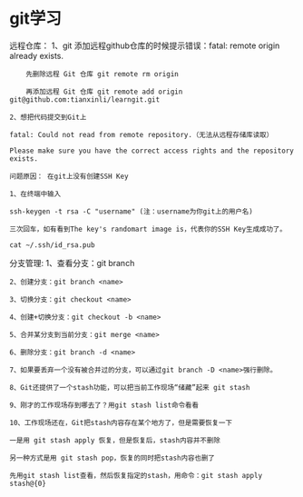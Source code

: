 # git学习
远程仓库：
    1、git 添加远程github仓库的时候提示错误：fatal: remote origin already exists. 

        先删除远程 Git 仓库 git remote rm origin

        再添加远程 Git 仓库 git remote add origin git@github.com:tianxinli/learngit.git

    2、想把代码提交到Git上 

    fatal: Could not read from remote repository.（无法从远程存储库读取）

    Please make sure you have the correct access rights and the repository exists.

    问题原因： 在git上没有创建SSH Key
    
    1、在终端中输入

    ssh-keygen -t rsa -C "username" (注：username为你git上的用户名)

    三次回车，如有看到The key's randomart image is，代表你的SSH Key生成成功了。

    cat ~/.ssh/id_rsa.pub
    
分支管理:
    1、查看分支：git branch

    2、创建分支：git branch <name>

    3、切换分支：git checkout <name>

    4、创建+切换分支：git checkout -b <name>

    5、合并某分支到当前分支：git merge <name>

    6、删除分支：git branch -d <name>

    7、如果要丢弃一个没有被合并过的分支，可以通过git branch -D <name>强行删除。

    8、Git还提供了一个stash功能，可以把当前工作现场“储藏”起来 git stash

    9、刚才的工作现场存到哪去了？用git stash list命令看看

    10、工作现场还在，Git把stash内容存在某个地方了，但是需要恢复一下

    一是用 git stash apply 恢复，但是恢复后，stash内容并不删除

    另一种方式是用 git stash pop，恢复的同时把stash内容也删了

    先用git stash list查看，然后恢复指定的stash，用命令：git stash apply stash@{0}

